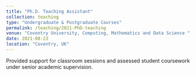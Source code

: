 ```yaml
---
title: "Ph.D. Teaching Assistant"
collection: teaching
type: "Undergraduate & Postgraduate Courses"
permalink: /teaching/2021-PhD-teaching
venue: "Coventry University, Computing, Mathematics and Data Science "
date: 2021-08-23
location: "Coventry, UK"
---
```


Provided support for classroom sessions and assessed student coursework under senior academic supervision.
